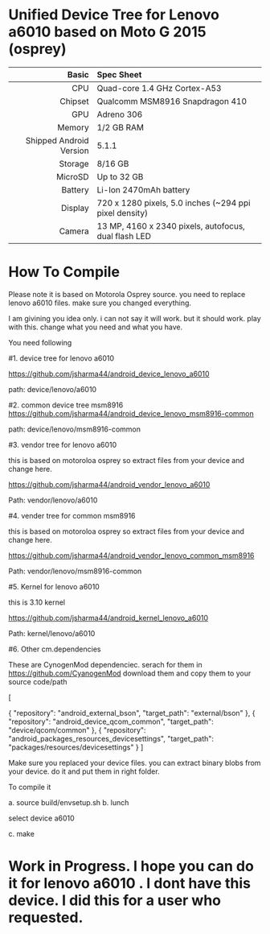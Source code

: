 Unified Device Tree for Lenovo a6010 based on Moto G 2015 (osprey)
===========================================



Basic   | Spec Sheet
-------:|:-------------------------
CPU     | Quad-core 1.4 GHz Cortex-A53
Chipset | Qualcomm MSM8916 Snapdragon 410
GPU     | Adreno 306
Memory  | 1/2 GB RAM
Shipped Android Version | 5.1.1
Storage | 8/16 GB
MicroSD | Up to 32 GB
Battery | Li-Ion 2470mAh battery
Display | 720 x 1280 pixels, 5.0 inches (~294 ppi pixel density)
Camera  | 13 MP, 4160 x 2340 pixels, autofocus, dual flash LED





# How To Compile

Please note it is based on Motorola Osprey source. you need to replace lenovo a6010 files. make sure you changed everything.

I am givining you idea only. i can not say it will work. but it should work. play with this. change what you need and what you have.

You need following

#1. device tree for lenovo a6010 

https://github.com/jsharma44/android_device_lenovo_a6010


path:  device/lenovo/a6010

#2. common  device tree msm8916
https://github.com/jsharma44/android_device_lenovo_msm8916-common

path:  device/lenovo/msm8916-common

#3. vendor tree for lenovo a6010

this is based on motoroloa osprey so extract files from your device and change here.

https://github.com/jsharma44/android_vendor_lenovo_a6010

Path: vendor/lenovo/a6010


#4. vender tree for common msm8916

this is based on motoroloa osprey so extract files from your device and change here.

https://github.com/jsharma44/android_vendor_lenovo_common_msm8916

Path: vendor/lenovo/msm8916-common

#5.  Kernel for lenovo a6010

this is 3.10 kernel

https://github.com/jsharma44/android_kernel_lenovo_a6010

Path: kernel/lenovo/a6010

#6.  Other cm.dependencies

These are CynogenMod dependenciec. serach for them in https://github.com/CyanogenMod  download them and copy them to your source code/path

[
 
  {
    "repository": "android_external_bson",
    "target_path": "external/bson"
  },
  {
    "repository": "android_device_qcom_common",
    "target_path": "device/qcom/common"
  },
  {
    "repository": "android_packages_resources_devicesettings",
    "target_path": "packages/resources/devicesettings"
  }
]



Make sure you replaced your device files. you can extract binary blobs from your device.  do it and put them in right folder.


To compile it

a. source build/envsetup.sh
b. lunch

select device a6010

c. make 







# Work in Progress.    I hope you can do it for lenovo a6010 .  I dont have this device. I did this for a user who requested.



 







